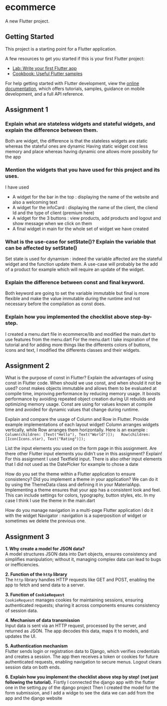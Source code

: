 # ecommerce

A new Flutter project.

## Getting Started

This project is a starting point for a Flutter application.

A few resources to get you started if this is your first Flutter project:

- [Lab: Write your first Flutter app](https://docs.flutter.dev/get-started/codelab)
- [Cookbook: Useful Flutter samples](https://docs.flutter.dev/cookbook)

For help getting started with Flutter development, view the
[online documentation](https://docs.flutter.dev/), which offers tutorials,
samples, guidance on mobile development, and a full API reference.

## Assignment 1

### Explain what are stateless widgets and stateful widgets, and explain the difference between them.

Both are widget, the difference is that the stateless widgets are static whereas the stateful ones are dynamic
Having static widget cost less memory and place whereas having dynamic one allows more possibity for the app

### Mention the widgets that you have used for this project and its uses.

I have used

- A widget for the bar in the top : displaying the name of the website and also a welcoming text
- A widget for the infoCard : displaying the name of the client, the cliend Id and the type of client (premium here)
- A widget for the 3 buttons : view products, add products and logout and show message when we click on them
- A final widget in main for the whole set of widget we have created

### What is the use-case for setState()? Explain the variable that can be affected by setState()

Set state is used for dynamism : indeed the variable affected are the stateful widget and the function update them.
A use-case will probably be the add of a product for example which will require an update of the widget.

### Explain the difference between const and final keyword.

Both keyword are going to set the variable immutable but final is more flexible and make the value immutable during the runtime and not necessary before the compilation as const does.

### Explain how you implemented the checklist above step-by-step.

I created a menu.dart file in ecommerce/lib and modified the main.dart to use features from the menu.dart
For the menu.dart I take inspiration of the tutorial and for adding more things like the differents colors of buttons, icons and text, I modified the differents classes and their widgets.

## Assignment 2

What is the purpose of const in Flutter? Explain the advantages of using const in Flutter code. When should we use const, and when should it not be used?
const makes objects immutable and allows them to be evaluated at compile time, improving performance by reducing memory usage. It boosts performance by avoiding repeated object creation during UI rebuilds and optimizing memory usage.
Const are using for values known at compile time and avoided for dynamic values that change during runtime.

Explain and compare the usage of Column and Row in Flutter. Provide example implementations of each layout widget!
Column arranges widgets vertically, while Row arranges them horizontally.
Here is an example :
`Column(children: [Text("Hello"), Text("World")]);  
Row(children: [Icon(Icons.star), Text("Rating")]);`

List the input elements you used on the form page in this assignment. Are there other Flutter input elements you didn’t use in this assignment? Explain!
For this assignment I used Textfield input. There is also other input elements that I did not used as the DatePicker for example to chose a date

How do you set the theme within a Flutter application to ensure consistency? Did you implement a theme in your application?
We can do it by using the ThemeData class and defining it in your MaterialApp. Implementing a theme ensures that your app has a consistent look and feel. This can include settings for colors, typography, button styles, etc. In my case I think I use the theme in the main.dart

How do you manage navigation in a multi-page Flutter application
I do it with the widget Navigator : navigation is a superposition of widget or sometimes we delete the previous one.

## Assignment 3

**1. Why create a model for JSON data?**  
A model structures JSON data into Dart objects, ensures consistency and simplifies manipulation; without it, managing complex data can lead to bugs or inefficiencies.

**2. Function of the `http` library**  
The `http` library handles HTTP requests like GET and POST, enabling the app to fetch and send data to a server.

**3. Function of `CookieRequest`**  
`CookieRequest` manages cookies for maintaining sessions, ensuring authenticated requests; sharing it across components ensures consistency of session data.

**4. Mechanism of data transmission**  
Input data is sent via an HTTP request, processed by the server, and returned as JSON. The app decodes this data, maps it to models, and updates the UI.

**5. Authentication mechanism**  
Flutter sends login or registration data to Django, which verifies credentials and creates a session. The app then receives a token or cookies for future authenticated requests, enabling navigation to secure menus. Logout clears session data on both ends.

**6. Explain how you implement the checklist above step by step! (not just following the tutorial).**
Fisrtly I connected the django app with the flutter one in the setting.py of the django project
Then I created the model for the form submission, and I add a widge to see the data we can add from the app and the django website

